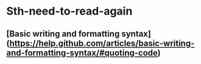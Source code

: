 # Sth-need-to-read-again

## [Basic writing and formatting syntax] (https://help.github.com/articles/basic-writing-and-formatting-syntax/#quoting-code)
